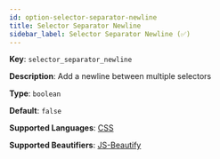 ```yaml
---
id: option-selector-separator-newline
title: Selector Separator Newline
sidebar_label: Selector Separator Newline (✅)
---
```

**Key**: `selector_separator_newline`

**Description**: Add a newline between multiple selectors

**Type**: `boolean`

**Default**: `false`

**Supported Languages**: [CSS](/docs/language-css.html)

**Supported Beautifiers**: [JS-Beautify](/docs/beautifier-js-beautify.html)
